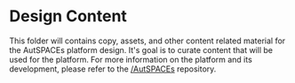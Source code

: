 # Design Content

This folder will contains copy, assets, and other content related material for the AutSPACEs platform design. It's goal is to curate content that will be used for the platform.
For more information on the platform and its development, please refer to the [/AutSPACEs](https://github.com/alan-turing-institute/AutSPACEs) repository.

